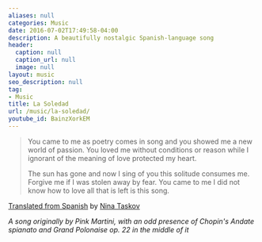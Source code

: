 ```yaml
---
aliases: null
categories: Music
date: 2016-07-02T17:49:58-04:00
description: A beautifully nostalgic Spanish-language song
header:
  caption: null
  caption_url: null
  image: null
layout: music
seo_description: null
tag:
- Music
title: La Soledad
url: /music/la-soledad/
youtube_id: BainzXorkEM
---
```


> You came to me as poetry comes in song
> and you showed me a new world of passion.
> You loved me without conditions or reason
> while I ignorant of the meaning of love protected my heart.
>
> The sun has gone and now I sing of you
> this solitude consumes me.
> Forgive me if I was stolen away by fear.
> You came to me I did not know how to love
> all that is left is this song.

[Translated from Spanish](http://lyricstranslate.com/en/la-soledad-la-soledad.html-0) by [Nina Taskov](http://lyricstranslate.com/en/translator/siniminit)

*A song originally by Pink Martini, with an odd presence of Chopin's Andate spianato and Grand Polonaise op. 22 in the middle of it*
